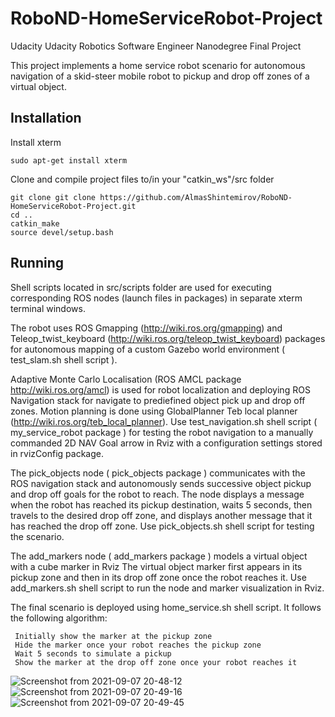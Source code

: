# RoboND-HomeServiceRobot-Project
Udacity Udacity Robotics Software Engineer Nanodegree Final Project

This project implements a home service robot scenario for autonomous navigation of a skid-steer mobile robot 
to pickup and drop off zones of a virtual object. 

## Installation

Install xterm 

    sudo apt-get install xterm 
    
Clone and compile project files to/in your "catkin_ws"/src folder

    git clone git clone https://github.com/AlmasShintemirov/RoboND-HomeServiceRobot-Project.git 
    cd ..
    catkin_make
    source devel/setup.bash

## Running

Shell scripts located in src/scripts folder are used for executing corresponding ROS nodes (launch files in packages) in 
separate xterm terminal windows. 

The robot uses ROS Gmapping (http://wiki.ros.org/gmapping) and Teleop_twist_keyboard (http://wiki.ros.org/teleop_twist_keyboard) packages for autonomous mapping of a custom Gazebo world environment ( test_slam.sh shell script ).

Adaptive Monte Carlo Localisation (ROS AMCL package http://wiki.ros.org/amcl) is used for robot localization and 
deploying ROS Navigation stack for navigate to prediefined object pick up and drop off zones. 
Motion planning is done using GlobalPlanner Teb local planner (http://wiki.ros.org/teb_local_planner). 
Use test_navigation.sh shell script ( my_service_robot package ) for testing the robot navigation to a manually 
commanded 2D NAV Goal arrow in Rviz with a configuration settings stored in rvizConfig package.

The pick_objects node ( pick_objects package ) communicates with the ROS navigation stack and autonomously sends
successive object pickup and drop off goals for the robot to reach. The node displays a message when the robot 
has reached its pickup destination, waits 5 seconds, then travels to the desired drop off zone, and displays 
another message that it has reached the drop off zone. Use pick_objects.sh shell script for testing the scenario. 

The add_markers node ( add_markers package ) models a virtual object with a cube marker in Rviz 
The virtual object marker first appears in its pickup zone and then in its drop off zone once the robot reaches it.
Use add_markers.sh shell script to run the node and marker visualization in Rviz. 

The final scenario is deployed using home_service.sh shell script. 
It follows the following algorithm:

     Initially show the marker at the pickup zone
     Hide the marker once your robot reaches the pickup zone
     Wait 5 seconds to simulate a pickup
     Show the marker at the drop off zone once your robot reaches it

![Screenshot from 2021-09-07 20-48-12](https://user-images.githubusercontent.com/13367696/132625138-75cd826b-93b8-47d8-941d-755a8768e534.png)
![Screenshot from 2021-09-07 20-49-16](https://user-images.githubusercontent.com/13367696/132625157-5f2ed563-be5d-43f8-8f68-57a8639a69d5.png)
![Screenshot from 2021-09-07 20-49-45](https://user-images.githubusercontent.com/13367696/132625161-9e3f2a8c-54d2-4a46-9f82-951b528b45aa.png)


